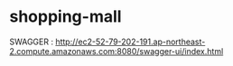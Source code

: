 # shopping-mall

SWAGGER : http://ec2-52-79-202-191.ap-northeast-2.compute.amazonaws.com:8080/swagger-ui/index.html
